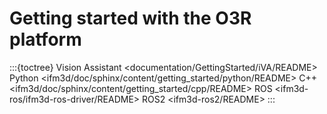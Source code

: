 # Getting started with the O3R platform

:::{toctree}
Vision Assistant <documentation/GettingStarted/iVA/README>
Python <ifm3d/doc/sphinx/content/getting_started/python/README>
C++ <ifm3d/doc/sphinx/content/getting_started/cpp/README>
ROS <ifm3d-ros/ifm3d-ros-driver/README>
ROS2 <ifm3d-ros2/README>
:::